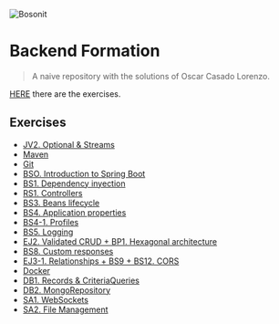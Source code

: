 ![Bosonit](https://cdn.bosonit.com/n-content/uploads/2021/12/bosonit_web.png)
# Backend Formation 
> A naive repository with the solutions of Oscar Casado Lorenzo.

[HERE](https://github.com/OscarCasadoLorenzo/JAVAExercises/blob/main/Java%20exercises.pdf) there are the exercises.

## Exercises

- [JV2. Optional & Streams](https://github.com/OscarCasadoLorenzo/JAVAExercises/tree/main/StreamAndOptional)
- [Maven](https://github.com/OscarCasadoLorenzo/JAVAExercises/tree/main/MavenRefactor)
- [Git](https://github.com/OscarCasadoLorenzo/JAVAExercises/tree/main/GitExercise)
- [BSO. Introduction to Spring Boot](https://github.com/OscarCasadoLorenzo/JAVAExercises/tree/main/SpringBootExercise)
- [BS1. Dependency inyection](https://github.com/OscarCasadoLorenzo/JAVAExercises/tree/main/DependencyInjection)
- [RS1. Controllers](https://github.com/OscarCasadoLorenzo/JAVAExercises/tree/main/CRUDExercise)
- [BS3. Beans lifecycle](https://github.com/OscarCasadoLorenzo/JAVAExercises/tree/main/BeansLifecycle)
- [BS4. Application properties](https://github.com/OscarCasadoLorenzo/JAVAExercises/tree/main/AppConfiguration)
- [BS4-1. Profiles](https://github.com/OscarCasadoLorenzo/JAVAExercises/tree/main/ProfilesConfiguration)
- [BS5. Logging](https://github.com/OscarCasadoLorenzo/JAVAExercises/tree/main/Logger)
- [EJ2. Validated CRUD + BP1. Hexagonal architecture](https://github.com/OscarCasadoLorenzo/JAVAExercises/tree/main/JPAExample)
- [BS8. Custom responses](https://github.com/OscarCasadoLorenzo/JAVAExercises/tree/main/ValidAndException)
- [EJ3-1. Relationships + BS9 + BS12. CORS](https://github.com/OscarCasadoLorenzo/JAVAExercises/tree/main/TableRelations)
- [Docker](https://github.com/OscarCasadoLorenzo/JAVAExercises/tree/main/PostgreDocker)
- [DB1. Records & CriteriaQueries](https://github.com/OscarCasadoLorenzo/JAVAExercises/tree/main/Records%26CriteriaQueries)
- [DB2. MongoRepository](https://github.com/OscarCasadoLorenzo/JAVAExercises/tree/main/MongoTemplate)
- [SA1. WebSockets](https://github.com/OscarCasadoLorenzo/JAVAExercises/tree/main/WebSockets)
- [SA2. File Management](https://github.com/OscarCasadoLorenzo/JAVAExercises/tree/main/FileManagement)
